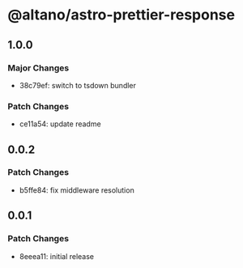 # @altano/astro-prettier-response

## 1.0.0

### Major Changes

- 38c79ef: switch to tsdown bundler

### Patch Changes

- ce11a54: update readme

## 0.0.2

### Patch Changes

- b5ffe84: fix middleware resolution

## 0.0.1

### Patch Changes

- 8eeea11: initial release
